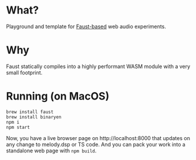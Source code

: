 # What?
Playground and template for [Faust-based](https://faust.grame.fr/) web audio experiments. 

# Why
Faust statically compiles into a highly performant WASM module with a very small footprint.

# Running (on MacOS)
```
brew install faust
brew install binaryen
npm i
npm start
```

Now, you have a live browser page on http://localhost:8000 that updates on any change to melody.dsp or TS code.
And you can pack your work into a standalone web page with `npm build`.
